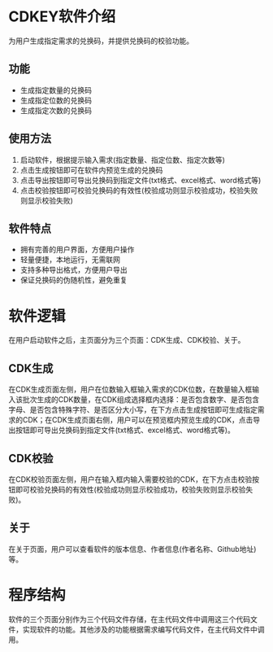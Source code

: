 # CDKEY软件介绍
为用户生成指定需求的兑换码，并提供兑换码的校验功能。

## 功能
- 生成指定数量的兑换码
- 生成指定位数的兑换码
- 生成指定次数的兑换码

## 使用方法
1. 启动软件，根据提示输入需求(指定数量、指定位数、指定次数等)
2. 点击生成按钮即可在软件内预览生成的兑换码
3. 点击导出按钮即可导出兑换码到指定文件(txt格式、excel格式、word格式等)
4. 点击校验按钮即可校验兑换码的有效性(校验成功则显示校验成功，校验失败则显示校验失败)

## 软件特点
- 拥有完善的用户界面，方便用户操作
- 轻量便捷，本地运行，无需联网
- 支持多种导出格式，方便用户导出
- 保证兑换码的伪随机性，避免重复

# 软件逻辑
在用户启动软件之后，主页面分为三个页面：CDK生成、CDK校验、关于。
## CDK生成
在CDK生成页面左侧，用户在位数输入框输入需求的CDK位数，在数量输入框输入该批次生成的CDK数量，在CDK组成选择框内选择：是否包含数字、是否包含字母、是否包含特殊字符、是否区分大小写，在下方点击生成按钮即可生成指定需求的CDK；在CDK生成页面右侧，用户可以在预览框内预览生成的CDK，点击导出按钮即可导出兑换码到指定文件(txt格式、excel格式、word格式等)。
## CDK校验
在CDK校验页面左侧，用户在输入框内输入需要校验的CDK，在下方点击校验按钮即可校验兑换码的有效性(校验成功则显示校验成功，校验失败则显示校验失败)。
## 关于
在关于页面，用户可以查看软件的版本信息、作者信息(作者名称、Github地址)等。

# 程序结构
软件的三个页面分别作为三个代码文件存储，在主代码文件中调用这三个代码文件，实现软件的功能。其他涉及的功能根据需求编写代码文件，在主代码文件中调用。